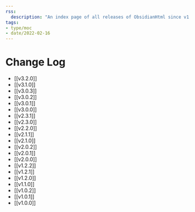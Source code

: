 ```yaml
---
rss:
  description: "An index page of all releases of ObsidianHtml since v1.0.0."
tags:
- type/moc
- date/2022-02-16
---
```


# Change Log
- [[v3.2.0]]
- [[v3.1.0]]
- [[v3.0.3]]
- [[v3.0.2]]
- [[v3.0.1]]
- [[v3.0.0]]
- [[v2.3.1]]
- [[v2.3.0]]
- [[v2.2.0]]
- [[v2.1.1]]
- [[v2.1.0]]
- [[v2.0.2]]
- [[v2.0.1]]
- [[v2.0.0]]
- [[v1.2.2]]
- [[v1.2.1]]
- [[v1.2.0]]
- [[v1.1.0]]
- [[v1.0.2]]
- [[v1.0.1]]
- [[v1.0.0]]
